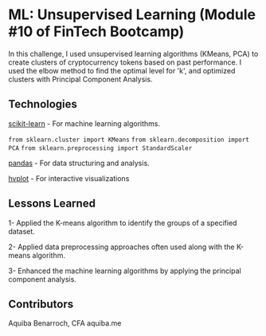 # ML: Unsupervised Learning (Module #10 of FinTech Bootcamp)

In this challenge, I used unsupervised learning algorithms (KMeans, PCA) to create clusters of cryptocurrency tokens based on past performance. I used the elbow method to find the optimal level for 'k', and optimized clusters with Principal Component Analysis.

## Technologies

[scikit-learn](https://scikit-learn.org/stable/) - For machine learning algorithms.

`from sklearn.cluster import KMeans`
`from sklearn.decomposition import PCA`
`from sklearn.preprocessing import StandardScaler`

[pandas](https://pandas.pydata.org/docs/) - For data structuring and analysis.

[hvplot](https://hvplot.holoviz.org) - For interactive visualizations

## Lessons Learned

1- Applied the K-means algorithm to identify the groups of a specified dataset.

2- Applied data preprocessing approaches often used along with the K-means algorithm.

3- Enhanced the machine learning algorithms by applying the principal component analysis.

## Contributors

Aquiba Benarroch, CFA
aquiba.me